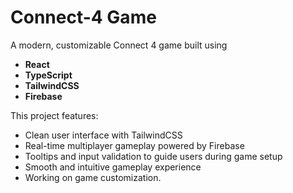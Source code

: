 # Connect-4 Game

A modern, customizable Connect 4 game built using

-   **React**
-   **TypeScript**
-   **TailwindCSS**
-   **Firebase**

This project features:

-   Clean user interface with TailwindCSS
-   Real-time multiplayer gameplay powered by Firebase
-   Tooltips and input validation to guide users during game setup
-   Smooth and intuitive gameplay experience
-   Working on game customization.
